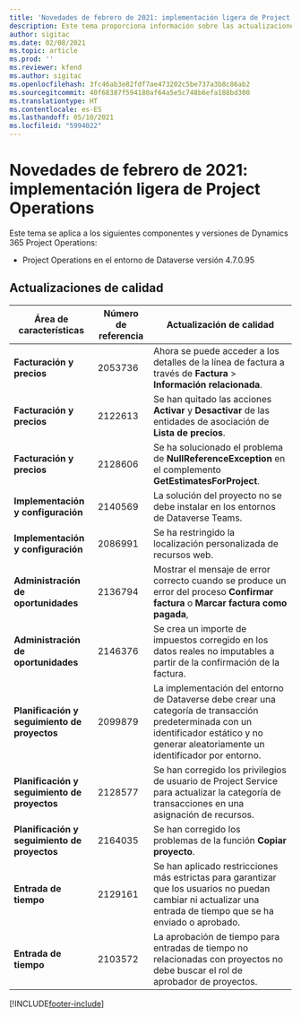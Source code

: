 ```yaml
---
title: 'Novedades de febrero de 2021: implementación ligera de Project Operations'
description: Este tema proporciona información sobre las actualizaciones de calidad disponibles en la versión de febrero de 2021 de la implementación ligera de Project Operations.
author: sigitac
ms.date: 02/08/2021
ms.topic: article
ms.prod: ''
ms.reviewer: kfend
ms.author: sigitac
ms.openlocfilehash: 3fc46ab3e82fdf7ae473202c5be737a3b8c86ab2
ms.sourcegitcommit: 40f68387f594180af64a5e5c748b6efa188bd300
ms.translationtype: HT
ms.contentlocale: es-ES
ms.lasthandoff: 05/10/2021
ms.locfileid: "5994022"
---
```

# <a name="whats-new-february-2021---project-operations-lite-deployment"></a>Novedades de febrero de 2021: implementación ligera de Project Operations

Este tema se aplica a los siguientes componentes y versiones de Dynamics 365 Project Operations:

  - Project Operations en el entorno de Dataverse versión 4.7.0.95

## <a name="quality-updates"></a>Actualizaciones de calidad

| **Área de características** | **Número de referencia** | **Actualización de calidad** |
| --- | --- | --- |
| **Facturación y precios** | 2053736 | Ahora se puede acceder a los detalles de la línea de factura a través de **Factura** > **Información relacionada**. |
| **Facturación y precios** | 2122613 | Se han quitado las acciones **Activar** y **Desactivar** de las entidades de asociación de **Lista de precios**. |
| **Facturación y precios** | 2128606 | Se ha solucionado el problema de **NullReferenceException** en el complemento **GetEstimatesForProject**. |
| **Implementación y configuración** | 2140569 | La solución del proyecto no se debe instalar en los entornos de Dataverse Teams. |
| **Implementación y configuración** | 2086991 | Se ha restringido la localización personalizada de recursos web. |
| **Administración de oportunidades** | 2136794 | Mostrar el mensaje de error correcto cuando se produce un error del proceso **Confirmar factura** o **Marcar factura como pagada**, |
| **Administración de oportunidades** | 2146376 | Se crea un importe de impuestos corregido en los datos reales no imputables a partir de la confirmación de la factura. |
| **Planificación y seguimiento de proyectos** | 2099879 | La implementación del entorno de Dataverse debe crear una categoría de transacción predeterminada con un identificador estático y no generar aleatoriamente un identificador por entorno. |
| **Planificación y seguimiento de proyectos** | 2128577 | Se han corregido los privilegios de usuario de Project Service para actualizar la categoría de transacciones en una asignación de recursos. |
| **Planificación y seguimiento de proyectos** | 2164035 | Se han corregido los problemas de la función **Copiar proyecto**. |
| **Entrada de tiempo** | 2129161 | Se han aplicado restricciones más estrictas para garantizar que los usuarios no puedan cambiar ni actualizar una entrada de tiempo que se ha enviado o aprobado. |
| **Entrada de tiempo** | 2103572 | La aprobación de tiempo para entradas de tiempo no relacionadas con proyectos no debe buscar el rol de aprobador de proyectos. |


[!INCLUDE[footer-include](../../includes/footer-banner.md)]